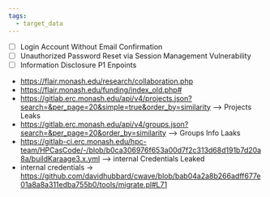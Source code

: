 ```yaml
---
tags:
  - target_data
---
```

- [ ] Login Account Without Email Confirmation
- [ ] Unauthorized Password Reset via Session Management Vulnerability
- [ ] Information Disclosure P1 
Enpoints
- https://flair.monash.edu/research/collaboration.php
- https://flair.monash.edu/funding/index_old.php#
- https://gitlab.erc.monash.edu/api/v4/projects.json?search=&per_page=20&simple=true&order_by=similarity --> Projects Leaks
- https://gitlab.erc.monash.edu/api/v4/groups.json?search=&per_page=20&order_by=similarity   --> Groups Info Laaks
- https://gitlab-ci.erc.monash.edu/hpc-team/HPCasCode/-/blob/b0ca306976f653a00d7f2c313d68d191b7d20a8a/buildKaraage3.x.yml  --> internal Credentials Leaked 
- internal credentials -> https://github.com/davidhubbard/cwave/blob/bab04a2a8b266adff677e01a8a8a311edba755b0/tools/migrate.pl#L71